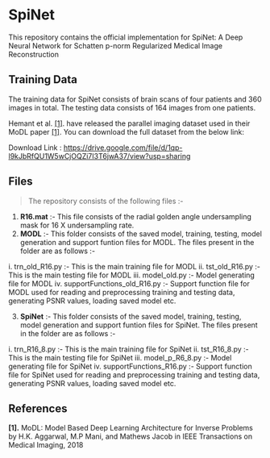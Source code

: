 # SpiNet
This repository contains the official implementation for SpiNet: A Deep Neural Network for Schatten p-norm Regularized Medical Image Reconstruction

## Training Data

The training data for SpiNet consists of brain scans of four patients and 360 images in total. The testing data consists of 164 images from one patients.

Hemant et al. <a href="#modl">[1]</a>. have released the parallel imaging dataset used in their MoDL paper <a href="#modl">[1]</a>. You can download the full dataset from the below link:

Download Link : https://drive.google.com/file/d/1qp-l9kJbRfQU1W5wCjOQZi7I3T6jwA37/view?usp=sharing


## Files
> The repository consists of the following files :-
1. **R16.mat** :- This file consists of the radial golden angle undersampling mask for 16 X undersampling rate.
2. **MODL** :- This folder consists of the saved model, training, testing, model generation and support funtion files for MODL. The files present in the folder are as follows :-

  i. trn_old_R16.py :- This is the main training file for MODL
  ii. tst_old_R16.py :- This is the main testing file for MODL
  iii. model_old.py :- Model generating file for MODL
  iv. supportFunctions_old_R16.py :- Support function file for MODL used for reading and preprocessing training and testing data, generating PSNR values, loading   saved model etc.

3. **SpiNet** :- This folder consists of the saved model, training, testing, model generation and support funtion files for SpiNet. The files present in the folder are as follows :-

  i. trn_R16_8.py :- This is the main training file for SpiNet
  ii. tst_R16_8.py :- This is the main testing file for SpiNet
  iii. model_p_R6_8.py :- Model generating file for SpiNet
  iv. supportFunctions_R16.py :- Support function file for SpiNet used for reading and preprocessing training and testing data, generating PSNR values, loading     saved model etc.





## References

<b id="my_anchor">[1].</b> MoDL: Model Based Deep Learning Architecture for Inverse Problems  by H.K. Aggarwal, M.P Mani, and Mathews Jacob in IEEE Transactions on Medical Imaging,  2018 

